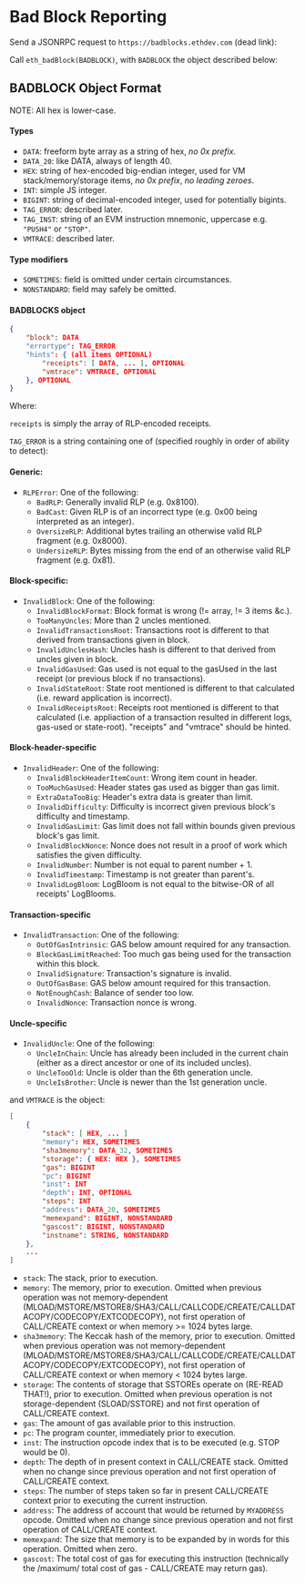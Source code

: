 # Bad Block Reporting

Send a JSONRPC request to `https://badblocks.ethdev.com` (dead link):

Call `eth_badBlock(BADBLOCK)`, with `BADBLOCK` the object described below:

## BADBLOCK Object Format

NOTE: All hex is lower-case.

#### Types

-   `DATA`: freeform byte array as a string of hex, _no 0x prefix_.
-   `DATA_20`: like DATA, always of length 40.
-   `HEX`: string of hex-encoded big-endian integer, used for VM stack/memory/storage items, _no 0x prefix_, _no leading zeroes_.
-   `INT`: simple JS integer.
-   `BIGINT`: string of decimal-encoded integer, used for potentially bigints.
-   `TAG_ERROR`: described later.
-   `TAG_INST`: string of an EVM instruction mnemonic, uppercase e.g. `"PUSH4"` or `"STOP"`.
-   `VMTRACE`: described later.

#### Type modifiers

-   `SOMETIMES`: field is omitted under certain circumstances.
-   `NONSTANDARD`: field may safely be omitted.

#### BADBLOCKS object

```json
{
	"block": DATA
	"errortype": TAG_ERROR
	"hints": { (all items OPTIONAL)
		"receipts": [ DATA, ... ], OPTIONAL
		"vmtrace": VMTRACE, OPTIONAL
	}, OPTIONAL
}
```

Where:

`receipts` is simply the array of RLP-encoded receipts.

`TAG_ERROR` is a string containing one of (specified roughly in order of ability to detect):

#### Generic:

-   `RLPError`: One of the following:
    -   `BadRLP`: Generally invalid RLP (e.g. 0x8100).
    -   `BadCast`: Given RLP is of an incorrect type (e.g. 0x00 being interpreted as an integer).
    -   `OversizeRLP`: Additional bytes trailing an otherwise valid RLP fragment (e.g. 0x8000).
    -   `UndersizeRLP`: Bytes missing from the end of an otherwise valid RLP fragment (e.g. 0x81).

#### Block-specific:

-   `InvalidBlock`: One of the following:
    -   `InvalidBlockFormat`: Block format is wrong (!= array, != 3 items &c.).
    -   `TooManyUncles`: More than 2 uncles mentioned.
    -   `InvalidTransactionsRoot`: Transactions root is different to that derived from transactions given in block.
    -   `InvalidUnclesHash`: Uncles hash is different to that derived from uncles given in block.
    -   `InvalidGasUsed`: Gas used is not equal to the gasUsed in the last receipt (or previous block if no transactions).
    -   `InvalidStateRoot`: State root mentioned is different to that calculated (i.e. reward application is incorrect).
    -   `InvalidReceiptsRoot`: Receipts root mentioned is different to that calculated (i.e. appliaction of a transaction resulted in different logs, gas-used or state-root). "receipts" and "vmtrace" should be hinted.

#### Block-header-specific

-   `InvalidHeader`: One of the following:
    -   `InvalidBlockHeaderItemCount`: Wrong item count in header.
    -   `TooMuchGasUsed`: Header states gas used as bigger than gas limit.
    -   `ExtraDataTooBig`: Header's extra data is greater than limit.
    -   `InvalidDifficulty`: Difficulty is incorrect given previous block's difficulty and timestamp.
    -   `InvalidGasLimit`: Gas limit does not fall within bounds given previous block's gas limit.
    -   `InvalidBlockNonce`: Nonce does not result in a proof of work which satisfies the given difficulty.
    -   `InvalidNumber`: Number is not equal to parent number + 1.
    -   `InvalidTimestamp`: Timestamp is not greater than parent's.
    -   `InvalidLogBloom`: LogBloom is not equal to the bitwise-OR of all receipts' LogBlooms.

#### Transaction-specific

-   `InvalidTransaction`: One of the following:
    -   `OutOfGasIntrinsic`: GAS below amount required for any transaction.
    -   `BlockGasLimitReached`: Too much gas being used for the transaction within this block.
    -   `InvalidSignature`: Transaction's signature is invalid.
    -   `OutOfGasBase`: GAS below amount required for this transaction.
    -   `NotEnoughCash`: Balance of sender too low.
    -   `InvalidNonce`: Transaction nonce is wrong.

#### Uncle-specific

-   `InvalidUncle`: One of the following:
    -   `UncleInChain`: Uncle has already been included in the current chain (either as a direct ancestor or one of its included uncles).
    -   `UncleTooOld`: Uncle is older than the 6th generation uncle.
    -   `UncleIsBrother`: Uncle is newer than the 1st generation uncle.

and `VMTRACE` is the object:

```json
[
	{
		"stack": [ HEX, ... ]
		"memory": HEX, SOMETIMES
		"sha3memory": DATA_32, SOMETIMES
		"storage": { HEX: HEX }, SOMETIMES
		"gas": BIGINT
		"pc": BIGINT
		"inst": INT
		"depth": INT, OPTIONAL
		"steps": INT
		"address": DATA_20, SOMETIMES
		"memexpand": BIGINT, NONSTANDARD
		"gascost": BIGINT, NONSTANDARD
		"instname": STRING, NONSTANDARD
	},
	...
]
```

-   `stack`: The stack, prior to execution.
-   `memory`: The memory, prior to execution. Omitted when previous operation was not memory-dependent (MLOAD/MSTORE/MSTORE8/SHA3/CALL/CALLCODE/CREATE/CALLDATACOPY/CODECOPY/EXTCODECOPY), not first operation of CALL/CREATE context or when memory >= 1024 bytes large.
-   `sha3memory`: The Keccak hash of the memory, prior to execution. Omitted when previous operation was not memory-dependent (MLOAD/MSTORE/MSTORE8/SHA3/CALL/CALLCODE/CREATE/CALLDATACOPY/CODECOPY/EXTCODECOPY), not first operation of CALL/CREATE context or when memory &lt; 1024 bytes large.
-   `storage`: The contents of storage that SSTOREs operate on (RE-READ THAT!), prior to execution. Omitted when previous operation is not storage-dependent (SLOAD/SSTORE) and not first operation of CALL/CREATE context.
-   `gas`: The amount of gas available prior to this instruction.
-   `pc`: The program counter, immediately prior to execution.
-   `inst`: The instruction opcode index that is to be executed (e.g. STOP would be 0).
-   `depth`: The depth of in present context in CALL/CREATE stack. Omitted when no change since previous operation and not first operation of CALL/CREATE context.
-   `steps`: The number of steps taken so far in present CALL/CREATE context prior to executing the current instruction.
-   `address`: The address of account that would be returned by `MYADDRESS` opcode. Omitted when no change since previous operation and not first operation of CALL/CREATE context.
-   `memexpand`: The size that memory is to be expanded by in words for this operation. Omitted when zero.
-   `gascost`: The total cost of gas for executing this instruction (technically the /maximum/ total cost of gas - CALL/CREATE may return gas).
